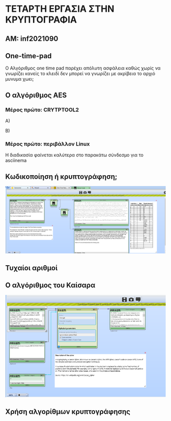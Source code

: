 # ΤΕΤΑΡΤΗ ΕΡΓΑΣΙΑ ΣΤΗΝ ΚΡΥΠΤΟΓΡΑΦΙΑ 

## ΑΜ: inf2021090

## One-time-pad

Ο Αλγόριθμος one time pad παρέχει απόλυτη ασφάλεια καθώς χωρίς να γνωρίζει κανείς το κλειδί δεν μπορεί να γνωρίζει με ακρίβεια το αρχιό μυνυμα
χωει;

## Ο αλγόριθμος AES
### Μέρος πρώτο: CRYTPTOOL2
A)

B)
### Μέρος πρώτο: περιβάλλον Linux 
Η διαδικασία φαίνεται καλύτερα στο παρακάτω σύνδεσμο για το asciinema

## Κωδικοποίηση ή κρυπτογράφηση;
![morse code](https://github.com/inf2021090/kafter-g/blob/main/crypto/images/morse.png)
## Τυχαίοι αριθμοί

## Ο αλγόριθμος του Καίσαρα

![caeser](https://github.com/inf2021090/kafter-g/blob/main/crypto/images/caeser7.png)

## Χρήση αλγορίθμων κρυπτογράφησης
